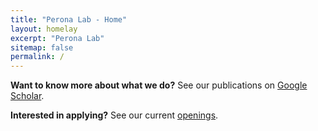 ```yaml
---
title: "Perona Lab - Home"
layout: homelay
excerpt: "Perona Lab"
sitemap: false
permalink: /
--- 
```


**Want to know more about what we do?** See our publications on [Google Scholar](https://scholar.google.com/citations?hl=en&user=j29kMCwAAAAJ&view_op=list_works&alert_preview_top_rm=2&sortby=pubdate). 

**Interested in applying?** See our current [openings](/openings/). 

